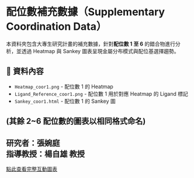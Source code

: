 # 配位數補充數據（Supplementary Coordination Data）

本資料夾包含大專生研究計畫的補充數據，針對**配位數 1 至 6** 的錯合物進行分析，並透過 Heatmap 與 Sankey 圖表呈現金屬分布模式與配位基選擇趨勢。

## 📂 資料內容
- `Heatmap_coor1.png` - 配位數 1 的 Heatmap
- `Ligand_Reference_coor1.png` - 配位數 1 用於對應 Heatmap 的 Ligand 標記
- `Sankey_coor1.html` - 配位數 1 的 Sankey 圖

(其餘 2~6 配位數的圖表以相同格式命名)
---
  **研究者**：張婉庭  
  **指導教授**：楊自雄 教授 
---

 [點此查看完整互動圖表](https://github.com/TYanglab-NTHU/Supplementary_Coordination_Data/blob/main/Sankey_coor1.html)

 
